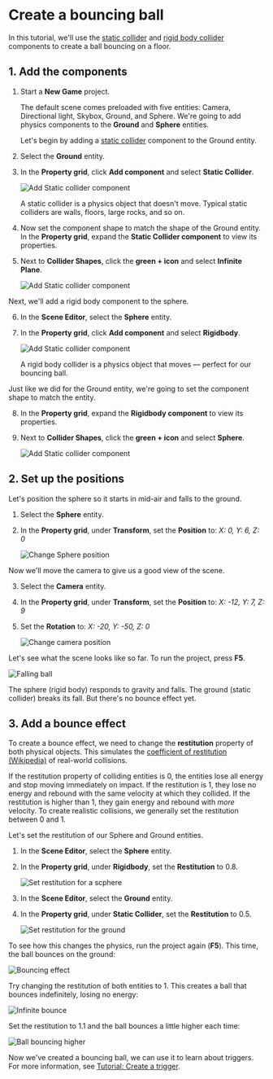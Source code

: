 # Create a bouncing ball

<div class="doc-incomplete"/>

In this tutorial, we'll use the [static collider](static-colliders.md) and [rigid body collider](rigid-body-colliders.md) components to create a ball bouncing on a floor.

## 1. Add the components
   
1. Start a **New Game** project.

    The default scene comes preloaded with five entities: Camera, Directional light, Skybox, Ground, and Sphere. We're going to add physics components to the **Ground** and **Sphere** entities.

    Let's begin by adding a [static collider](static-colliders.md) component to the Ground entity.

2. Select the **Ground** entity.

3. In the **Property grid**, click **Add component** and select **Static Collider**.

    ![Add Static collider component](media/physics-tutorials-create-a-bouncing-ball-add-collider-component.png)

    A static collider is a physics object that doesn't move. Typical static colliders are walls, floors, large rocks, and so on.

4. Now set the component shape to match the shape of the Ground entity.
In the **Property grid**, expand the **Static Collider component** to view its properties.

5. Next to **Collider Shapes**, click the **green + icon** and select **Infinite Plane**.

    ![Add Static collider component](media/physics-tutorials-create-a-bouncing-ball-collider-shape.png)

Next, we'll add a rigid body component to the sphere. 

6. In the **Scene Editor**, select the **Sphere** entity.

7. In the **Property grid**, click **Add component** and select **Rigidbody**.

    ![Add Static collider component](media/physics-tutorials-create-a-bouncing-ball-add-rigitbody-component.png)

    A rigid body collider is a physics object that moves — perfect for our bouncing ball.

Just like we did for the Ground entity, we're going to set the component shape to match the entity.

8. In the **Property grid**, expand the **Rigidbody component** to view its properties.

9. Next to **Collider Shapes**, click the **green + icon** and select **Sphere**.

     ![Add Static collider component](media/physics-tutorials-create-a-bouncing-ball-rigitbody-shape.png)

## 2. Set up the positions

Let's position the sphere so it starts in mid-air and falls to the ground.

1. Select the **Sphere** entity. 

2. In the **Property grid**, under **Transform**, set the **Position** to: _X: 0, Y: 6, Z: 0_

    ![Change Sphere position](media/physics-tutorials-create-a-bouncing-ball-change-sphere-position.png)

Now we'll move the camera to give us a good view of the scene. 

3. Select the **Camera** entity. 

4. In the **Property grid**, under **Transform**, set the **Position** to: _X: -12, Y: 7, Z: 9_

5. Set the **Rotation** to: _X: -20, Y: -50, Z: 0_

    ![Change camera position](media/physics-tutorials-create-a-bouncing-ball-change-camera-position.png)

Let's see what the scene looks like so far. To run the project, press **F5**.

![Falling ball](media/physics-tutorials-create-a-bouncing-ball-falling-ball.gif)

The sphere (rigid body) responds to gravity and falls. The ground (static collider) breaks its fall. But there's no bounce effect yet.

## 3. Add a bounce effect

To create a bounce effect, we need to change the **restitution** property of both physical objects. This simulates the [coefficient of restitution (Wikipedia)](https://en.wikipedia.org/wiki/Coefficient_of_restitution) of real-world collisions. 

If the restitution property of colliding entities is 0, the entities lose all energy and stop moving immediately on impact. If the restitution is 1, they lose no energy and rebound with the same velocity at which they collided. If the restitution is higher than 1, they gain energy and rebound with _more_ velocity. To create realistic collisions, we generally set the restitution between 0 and 1.

Let's set the restitution of our Sphere and Ground entities.

1. In the **Scene Editor**, select the **Sphere** entity.

2. In the **Property grid**, under **Rigidbody**, set the **Restitution** to 0.8.

    ![Set restitution for a scphere](media/physics-tutorials-create-a-bouncing-ball-restitution-of-a-sphere.png)

3. In the **Scene Editor**, select the **Ground** entity.

4. In the **Property grid**, under **Static Collider**, set the **Restitution** to 0.5.

    ![Set restitution for the ground](media/physics-tutorials-create-a-bouncing-ball-restitution-of-the-ground.png)

To see how this changes the physics, run the project again (**F5**). This time, the ball bounces on the ground:

![Bouncing effect](media/physics-tutorials-create-a-bouncing-ball-falling-and-bouncing-ball.gif)

Try changing the restitution of both entities to 1. This creates a ball that bounces indefinitely, losing no energy:

![Infinite bounce](media/physics-tutorials-create-a-bouncing-ball-infinitely-bouncing-ball.gif)

Set the restitution to 1.1 and the ball bounces a little higher each time:

![Ball bouncing higher](media/physics-tutorials-create-a-bouncing-ball-higher-and-higher.gif)

Now we've created a bouncing ball, we can use it to learn about triggers. For more information, see [Tutorial: Create a trigger](create-a-trigger.md).